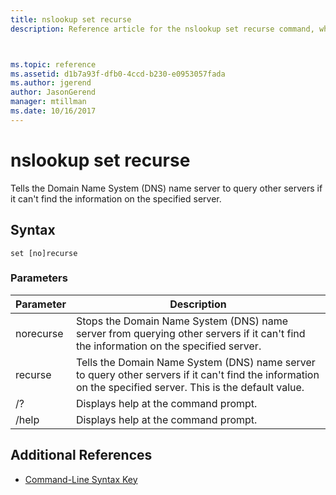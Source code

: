 ```yaml
---
title: nslookup set recurse
description: Reference article for the nslookup set recurse command, which tells the Domain Name System (DNS) name server to query other servers if it can't find the information on the specified server.



ms.topic: reference
ms.assetid: d1b7a93f-dfb0-4ccd-b230-e0953057fada
ms.author: jgerend
author: JasonGerend
manager: mtillman
ms.date: 10/16/2017
---
```


# nslookup set recurse

Tells the Domain Name System (DNS) name server to query other servers if it can't find the information on the specified server.

## Syntax

```
set [no]recurse
```

### Parameters

| Parameter | Description |
| ---------- | ---------- |
| norecurse | Stops the Domain Name System (DNS) name server from querying other servers if it can't find the information on the specified server. |
| recurse | Tells the Domain Name System (DNS) name server to query other servers if it can't find the information on the specified server. This is the default value. |
| /? | Displays help at the command prompt. |
| /help | Displays help at the command prompt. |

## Additional References

- [Command-Line Syntax Key](command-line-syntax-key.md)
